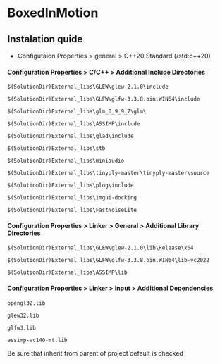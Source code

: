 # BoxedInMotion

## Instalation quide

* Configutaion Properties > general > C++20 Standard (/std:c++20)  
  
#### Configuration Properties > C/C++ > Additional Include Directories

```
$(SolutionDir)External_libs\GLEW\glew-2.1.0\include
```
  
```
$(SolutionDir)External_libs\GLFW\glfw-3.3.8.bin.WIN64\include
```

```
$(SolutionDir)External_libs\glm_0_9_9_7\glm\
```

```
$(SolutionDir)External_libs\ASSIMP\include
```

```
$(SolutionDir)External_libs\glad\include
```

```
$(SolutionDir)External_libs\stb
```

```
$(SolutionDir)External_libs\miniaudio
```

```
$(SolutionDir)External_libs\tinyply-master\tinyply-master\source
```

```
$(SolutionDir)External_libs\plog\include
```

```
$(SolutionDir)External_libs\imgui-docking
```

```
$(SolutionDir)External_libs\FastNoiseLite
```
  
  
#### Configuration Properties > Linker > General > Additional Library Directories

```
$(SolutionDir)External_libs\GLEW\glew-2.1.0\lib\Release\x64
```

```
$(SolutionDir)External_libs\GLFW\glfw-3.3.8.bin.WIN64\lib-vc2022
```

```
$(SolutionDir)External_libs\ASSIMP\lib
```


#### Configuration Properties > Linker > Input > Additional Dependencies

```
opengl32.lib
```

```
glew32.lib
```

```
glfw3.lib
```

```
assimp-vc140-mt.lib
```

Be sure that inherit from parent of project default is checked





